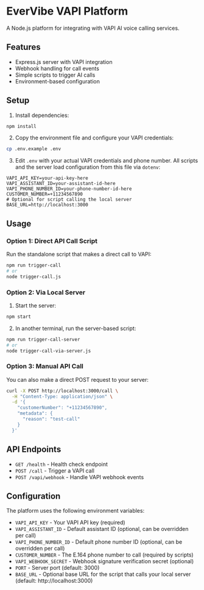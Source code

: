 # EverVibe VAPI Platform

A Node.js platform for integrating with VAPI AI voice calling services.

## Features

- Express.js server with VAPI integration
- Webhook handling for call events
- Simple scripts to trigger AI calls
- Environment-based configuration

## Setup

1. Install dependencies:
```bash
npm install
```

2. Copy the environment file and configure your VAPI credentials:
```bash
cp .env.example .env
```

3. Edit `.env` with your actual VAPI credentials and phone number. All scripts and the server load configuration from this file via `dotenv`:
```env
VAPI_API_KEY=your-api-key-here
VAPI_ASSISTANT_ID=your-assistant-id-here
VAPI_PHONE_NUMBER_ID=your-phone-number-id-here
CUSTOMER_NUMBER=+11234567890
# Optional for script calling the local server
BASE_URL=http://localhost:3000
```

## Usage

### Option 1: Direct API Call Script

Run the standalone script that makes a direct call to VAPI:

```bash
npm run trigger-call
# or
node trigger-call.js
```

### Option 2: Via Local Server

1. Start the server:
```bash
npm start
```

2. In another terminal, run the server-based script:
```bash
npm run trigger-call-server
# or
node trigger-call-via-server.js
```

### Option 3: Manual API Call

You can also make a direct POST request to your server:

```bash
curl -X POST http://localhost:3000/call \
  -H "Content-Type: application/json" \
  -d '{
    "customerNumber": "+11234567890",
    "metadata": {
      "reason": "test-call"
    }
  }'
```

## API Endpoints

- `GET /health` - Health check endpoint
- `POST /call` - Trigger a VAPI call
- `POST /vapi/webhook` - Handle VAPI webhook events

## Configuration

The platform uses the following environment variables:

- `VAPI_API_KEY` - Your VAPI API key (required)
- `VAPI_ASSISTANT_ID` - Default assistant ID (optional, can be overridden per call)
- `VAPI_PHONE_NUMBER_ID` - Default phone number ID (optional, can be overridden per call)
- `CUSTOMER_NUMBER` - The E.164 phone number to call (required by scripts)
- `VAPI_WEBHOOK_SECRET` - Webhook signature verification secret (optional)
- `PORT` - Server port (default: 3000)
- `BASE_URL` - Optional base URL for the script that calls your local server (default: http://localhost:3000)
